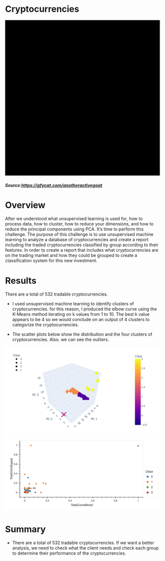 # Cryptocurrencies

 ![img](https://github.com/Edgarhv/Cryptocurrencies-/blob/4b9266cfbce10aee6d7a4ff40414925a5ae95061/AnotherActiveGoat-mobile.gif)

#####  Source:https://gfycat.com/anotheractivegoat


# Overview
After we understood what unsupervised learning is used for, how to process data, how to cluster, how to reduce your dimensions, and how to reduce the principal components using PCA. It’s time to perform this challenge. The purpose of this challenge is to use unsupervised machine learning to analyze a database of cryptocurrencies and create a report including the traded cryptocurrencies classified by group according to their features. In order to create a report that includes what cryptocurrencies are on the trading market and how they could be grouped to create a classification system for this new investment.

# Results

There are a total of 532 tradable cryptocurrencies.

- I used unsupervised machine learning to identify clusters of cryptocurrencies. for this reason, I produced the elbow curve using the K-Means method iterating on k values from 1 to 10. The best k value appears to be 4 so we would conclude on an output of 4 clusters to categorize the cryptocurrencies.

- The scatter plots below show the distribution and the four clusters of cryptocurrencies. Also. we can see the outliers.

 ![img](https://github.com/Edgarhv/Cryptocurrencies-/blob/a09413c13715ff1d23ea24b582573d5c7d4bbec3/Resources/Images/3D-Scatter%20plot%20with%20clusters.png)
 ![img](https://github.com/Edgarhv/Cryptocurrencies-/blob/6dc94609df2c5a19c6967aef159887fdb693c461/Resources/Images/2D-Scatter%20plot%20with%20clusters.png)


# Summary
- There are a total of 532 tradable cryptocurrencies.
If we want a better analysis, we need to check what the client needs and check each group to determine their performance of the cryptocurrencies.
